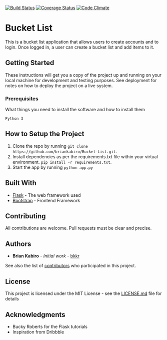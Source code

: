 [![Build Status](https://travis-ci.org/briankabiro/Bucket-List.svg?branch=master)](https://travis-ci.org/briankabiro/Bucket-List)
[![Coverage Status](https://coveralls.io/repos/github/briankabiro/Bucket-List/badge.svg?branch=master)](https://coveralls.io/github/briankabiro/Bucket-List?branch=master)
[![Code Climate](https://codeclimate.com/github/codeclimate/codeclimate/badges/gpa.svg)](https://codeclimate.com/github/briankabiro/Bucket-List)

# Bucket List

This is a bucket list application that allows users to create accounts and to login. Once logged in, a user can create a bucket list and add items to it.

## Getting Started

These instructions will get you a copy of the project up and running on your local machine for development and testing purposes. See deployment for notes on how to deploy the project on a live system.

### Prerequisites

What things you need to install the software and how to install them

```
Python 3
```
## How to Setup the Project
1. Clone the repo by running ```git clone https://github.com/briankabiro/Bucket-List.git```.
2. Install dependencies as per the requirements.txt file within your virtual environment. ```pip install -r requirements.txt```.
3. Start the app by running ```python app.py```


## Built With

* [Flask](http://www.dropwizard.io/1.0.2/docs/) - The web framework used
* [Bootstrap](http://getbootstrap.com/) - Frontend Framework


## Contributing

All contributions are welcome. Pull requests must be clear and precise.

 
## Authors

* **Brian Kabiro** - *Initial work* - [bkkr](https://github.com/briankabiro)

See also the list of [contributors](https://github.com/briankabiro/Bucket-List/contributors) who participated in this project.

## License

This project is licensed under the MIT License - see the [LICENSE.md](LICENSE.md) file for details

## Acknowledgments

* Bucky Roberts for the Flask tutorials
* Inspiration from Dribbble
